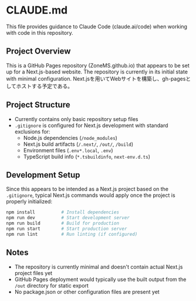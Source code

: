 # CLAUDE.md

This file provides guidance to Claude Code (claude.ai/code) when working with code in this repository.

## Project Overview

This is a GitHub Pages repository (ZoneMS.github.io) that appears to be set up for a Next.js-based website. The repository is currently in its initial state with minimal configuration.
Next.jsを用いてWebサイトを構築し、gh-pagesとしてホストする予定である。

## Project Structure

- Currently contains only basic repository setup files
- `.gitignore` is configured for Next.js development with standard exclusions for:
  - Node.js dependencies (`/node_modules`)
  - Next.js build artifacts (`/.next/`, `/out/`, `/build`)
  - Environment files (`.env*.local`, `.env`)
  - TypeScript build info (`*.tsbuildinfo`, `next-env.d.ts`)

## Development Setup

Since this appears to be intended as a Next.js project based on the `.gitignore`, typical Next.js commands would apply once the project is properly initialized:

```bash
npm install          # Install dependencies
npm run dev          # Start development server
npm run build        # Build for production
npm run start        # Start production server
npm run lint         # Run linting (if configured)
```

## Notes

- The repository is currently minimal and doesn't contain actual Next.js project files yet
- GitHub Pages deployment would typically use the built output from the `/out` directory for static export
- No package.json or other configuration files are present yet